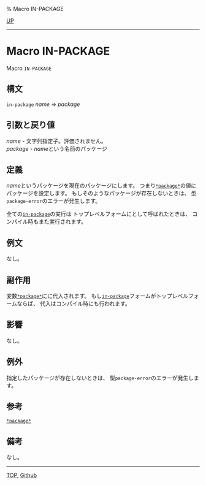% Macro IN-PACKAGE

[UP](11.2.html)  

---

# Macro **IN-PACKAGE**


Macro `IN-PACKAGE`


## 構文

`in-package` *name* => *package*


## 引数と戻り値

*name* - 文字列指定子。評価されません。  
*package* - *name*という名前のパッケージ


## 定義

*name*というパッケージを現在のパッケージにします。
つまり[`*package*`](11.2.package-variable.html)の値にパッケージを設定します。
もしそのようなパッケージが存在しないときは、
型`package-error`のエラーが発生します。

全ての[`in-package`](11.2.in-package.html)の実行は
トップレベルフォームにとして呼ばれたときは、
コンパイル時もまた実行されます。


## 例文

なし。


## 副作用

変数[`*package*`](11.2.package-variable.html)にに代入されます。
もし[`in-package`](11.2.in-package.html)フォームがトップレベルフォームならば、
代入はコンパイル時にも行われます。


## 影響

なし。


## 例外

指定したパッケージが存在しないときは、
型`package-error`のエラーが発生します。


## 参考

[`*package*`](11.2.package-variable.html)


## 備考

なし。


---
[TOP](index.html),  [Github](https://github.com/nptcl/npt-japanese)

